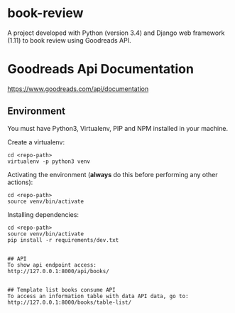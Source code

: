 # book-review
A project developed with Python (version 3.4) and Django web framework (1.11) to book review using Goodreads API.


# Goodreads Api Documentation
https://www.goodreads.com/api/documentation



## Environment

You must have Python3, Virtualenv, PIP and NPM installed in your machine.  

Create a virtualenv:
```
cd <repo-path>
virtualenv -p python3 venv
```

Activating the environment (**always** do this before performing any other actions):  
```
cd <repo-path>
source venv/bin/activate
```

Installing dependencies:  
```
cd <repo-path>
source venv/bin/activate
pip install -r requirements/dev.txt


## API
To show api endpoint access:
http://127.0.0.1:8000/api/books/


## Template list books consume API
To access an information table with data API data, go to:
http://127.0.0.1:8000/books/table-list/

